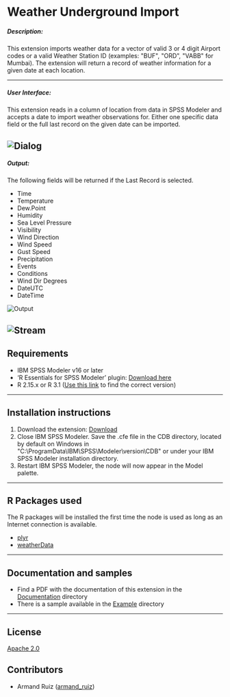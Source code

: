 # Weather Underground Import
##### Description:

This extension imports weather data for a vector of valid 3 or 4 digit Airport codes or a valid Weather Station ID (examples: "BUF", "ORD", "VABB" for Mumbai).    The extension will return a record of weather information for a given date at each location. 

---

##### User Interface:

This extension reads in a column of location from data in SPSS Modeler and accepts a date to import weather observations for.  Either one specific data field or the full last record on the given date can be imported.

![Dialog](https://raw.githubusercontent.com/IBMPredictiveAnalytics/Weather_Underground_Import/master/Screenshot/Dialog.png)
---
##### Output:

The following fields will be returned if the Last Record is selected.

- Time
- Temperature
- Dew.Point
- Humidity
- Sea Level Pressure
- Visibility
- Wind Direction
- Wind Speed
- Gust Speed
- Precipitation
- Events
- Conditions
- Wind Dir Degrees
- DateUTC
- DateTime


![Output](https://raw.githubusercontent.com/IBMPredictiveAnalytics/Weather_Underground_Import/master/Screenshot/Output.png)

![Stream](https://raw.githubusercontent.com/IBMPredictiveAnalytics/Weather_Underground_Import/master/Screenshot/Stream.png)
---
Requirements
----
- IBM SPSS Modeler v16 or later
- ‘R Essentials for SPSS Modeler’ plugin: [Download here][8]
-  R 2.15.x or R 3.1 ([Use this link][8] to find the correct version)

---
Installation instructions
----
1. Download the extension: [Download][3] 
2. Close IBM SPSS Modeler. Save the .cfe file in the CDB directory, located by default on Windows in "C:\ProgramData\IBM\SPSS\Modeler\version\CDB" or under your IBM SPSS Modeler installation directory.
3. Restart IBM SPSS Modeler, the node will now appear in the Model palette.

---
R Packages used
----
The R packages will be installed the first time the node is used as long as an Internet connection is available.
- [plyr][4]
- [weatherData][9]
 
---
Documentation and samples
----
- Find a PDF with the documentation of this extension in the [Documentation][5] directory
- There is a sample available in the [Example][6] directory


---
License
----

[Apache 2.0][1]


Contributors
----

  - Armand Ruiz ([armand_ruiz](https://twitter.com/armand_ruiz))


[1]: http://www.apache.org/licenses/LICENSE-2.0.html
[3]: https://github.com/IBMPredictiveAnalytics/Weather_Underground_Import/blob/master/Source%20code/WeatherUndergroundImport.cfe
[4]: https://cran.r-project.org/web/packages/plyr/
[5]: https://github.com/IBMPredictiveAnalytics/Weather_Underground_Import/tree/master/Documentation
[6]: https://github.com/IBMPredictiveAnalytics/Weather_Underground_Import/tree/master/Example
[8]: https://developer.ibm.com/predictiveanalytics/downloads/
[9]: https://cran.r-project.org/web/packages/weatherData/